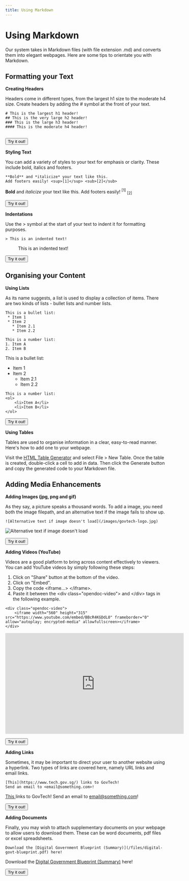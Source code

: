 ```yaml
---
title: Using Markdown
---
```


# Using Markdown

Our system takes in Markdown files (with file extension .md) and converts them into elegant webpages. Here are some tips to orientate you with Markdown. 

## Formatting your Text
**Creating Headers**

Headers come in different types, from the largest h1 size to the moderate h4 size. Create headers by adding the # symbol at the front of your text.
```
# This is the largest h1 header!
## This is the very large h2 header!
### This is the large h3 header!
#### This is the moderate h4 header!
```
<div class="examples-box">
    <iframe width="100%" height="0" src="iframes/creating-headers-iframe.html" frameborder="0" scrolling="auto" onload="resizeIframe(this)"></iframe>
</div>

<button name="creating-headers-button" onclick="window.open('editor/#U1AAAi5lhZCMzGIFICrJSFXISSxKTy0uUcgwVMhITUxJLVLkUkZVUZZaVAlRppBhhKQIizkKGcbIClBV5OYDxRNLgIpM4IpADgIA')">Try it out!</button>

**Styling Text**

You can add a variety of styles to your text for emphasis or clarity. These include bold, italics and footers.
```
**Bold** and *italicize* your text like this.
Add footers easily! <sup>[1]</sup> <sub>[2]</sub>
```
<div class="examples-box">
	<b>Bold</b> and <i>italicize</i> your text like this.
	Add footers easily! <sup>[1]</sup> <sub>[2]</sub>
</div>

<button name="styling-text-button" onclick="window.open('editor/#HY2xDoMwDAX3fMXr6oGqzCgS/Q3UIcGuahGRihiJ8PU0veluOuCHI3rmxEQIK4PUQtJZTyHUvG8wOQxJF4F9tHRuZMY7Z5OtQELRVG8Yyv710+M13Ju0jH7q/xm9a5ML')">Try it out!</button>

**Indentations**

Use the > symbol at the start of your text to indent it for formatting purposes.
```
> This is an indented text!
```
<div class="examples-box">
    <div style="margin-left: 40px"> This is an indented text! </div>
</div>

<button name="indentations-button" onclick="window.open('editor/#U1AAAi47hZCMzGIFIErMU8jMS0nNK0lNUShJrShR5AIpAAA=')">Try it out!</button>

## Organising your Content
**Using Lists**

As its name suggests, a list is used to display a collection of items. There are two kinds of lists - bullet lists and number lists.
```
This is a bullet list:
 * Item 1
 * Item 2
   * Item 2.1
   * Item 2.2

This is a number list:
1. Item A
2. Item B
```
<div class="examples-box">
	This is a bullet list:
	<ul>
		<li>Item 1</li>
		<li>Item 2
		<ul>
			<li>Item 2.1</li>
			<li>Item 2.2</li>
		</ul>
	</li>
	</ul>

	This is a number list:
	<ol>
		<li>Item A</li>
		<li>Item B</li>
	</ol>
</div>

<button name="using-lists-button" onclick="window.open('editor/#U1AAAq6QjMxiBSBKVEgqzclJLVHIySwuseJS0FLwLEnNVTCEs4y4gMphbD1DFJ4RF5I5eaW5SalFUHMM9SBqHLmMoCwnkE4FAA==')">Try it out!</button>

**Using Tables**

Tables are used to organise information in a clear, easy-to-read manner. Here's how to add one to your webpage.

Visit the <a href="https://www.tablesgenerator.com/html_tables" target="_blank"> HTML Table Generator</a> and select File > New Table. Once the table is created, double-click a cell to add in data. Then click the Generate button and copy the generated code to your Markdown file.


## Adding Media Enhancements
**Adding Images (jpg, png and gif)**

As they say, a picture speaks a thousand words. To add a image, you need both the image filepath, and an alternative text if the image fails to show up.
```
![Alternative text if image doesn't load](/images/govtech-logo.jpg)
```
<div class="examples-box">
	<img src="../images/govtech-logo.jpg" alt="Alternative text if image doesn't load"/>
</div>

<button name="adding-images-button" onclick="window.open('editor/#U1AAAi7FaMecktSivMSSzLJUhZLUihKFzDSFzNzE9FSFlPzU4jz1EoWc/MSUWA19sGCxfnp+WUlqcoZuTn56vl5WQbomF8ggAA==')">Try it out!</button>

**Adding Videos (YouTube)**

Videos are a good platform to bring across content effectively to viewers. You can add YouTube videos by simply following these steps:

1. Click on "Share" button at the bottom of the video.
2. Click on "Embed".
3. Copy the code &lt;iframe...&gt; &lt;/iframe&gt;.
4. Paste it between the &lt;div class="opendoc-video"&gt; and &lt;/div&gt; tags in the following example.

```
<div class="opendoc-video">
	<iframe width="560" height="315" src="https://www.youtube.com/embed/BBcR4KGDdL0" frameborder="0" allow="autoplay; encrypted-media" allowfullscreen></iframe>
</div>
```
<div class="examples-box">
	<div class="opendoc-video">
		<iframe width="560" height="315" src="https://www.youtube.com/embed/BBcR4KGDdL0" frameborder="0" allow="autoplay; encrypted-media" allowfullscreen></iframe>
	</div>
</div>

<button name="adding-videos-button" onclick="window.open('editor/#LY7LDoIwFET3fEVz91CN4kJbFsTEha78gz6u0qRQ0ocNf28DzG6SmZNDSEnFtPkRZUUIHORcLy7FJBG6iqxh5uPFiCQbHQcO7eUAZEDzHSKH07EFErziMMQ4hyulOedmJzTKjRRHiZr2vXqfn4+7fpXzipPOa/QcShfWusxBpOhmK5YbwUn5ZY6o6xG1Efvik6wNyiNOHaObU1cxWuQ30z8=')">Try it out!</button>

**Adding Links**

Sometimes, it may be important to direct your user to another website using a hyperlink. Two types of links are covered here, namely URL links and email links.

```
[This](https://www.tech.gov.sg/) links to GovTech!
Send an email to <email@something.com>!
```
<div class="examples-box">
	<a href = "https://www.tech.gov.sg/" target="_blank"> This </a> links to GovTech!
	Send an email to <a href = "mailto:email@something.com">email@something.com</a>!
</div>

<button name="adding-links-button" onclick="window.open('editor/#U1AAAq7okIzM4liNjJKSgmIrff3y8nK9ktTkDL30/DK94nR9TYWczLzsYoWSfAX3/LIQoIwiV3BqXopCYp5Cam5iZg5IxgbMcijOz00tycjMS9dLzs+1U+QCmQ8A')">Try it out!</button>

**Adding Documents**

Finally, you may wish to attach supplementary documents on your webpage to allow users to download them. These can be word documents, pdf files or excel spreadsheets.

```
Download the [Digital Government Blueprint (Summary)](/files/digital-govt-blueprint.pdf) here!
```
<div class="examples-box">
	Download the <a href="../files/digital-govt-blueprint.pdf" download>Digital Government Blueprint (Summary)</a> here!
</div>

<button name="adding-documents-button" onclick="window.open('editor/#U1AAAi6X/PK8nPzEFIWSjFSFaJfM9MySxBwF9/yy1KK83NS8EgWnnNLUgqJMIEsjuDQ3N7GoUjNWQz8tMye1WD8Folw3Pb+sRDcJplCvICVNUyEjtShVkQtkBwA=')">Try it out!</button>